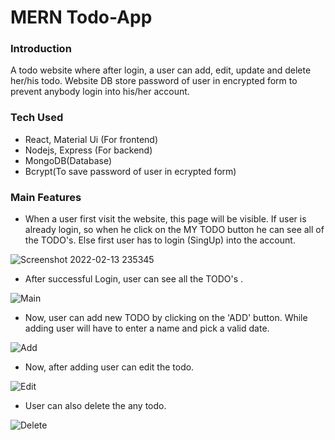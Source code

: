 # MERN Todo-App

### Introduction
A todo website where after login, a user can add, edit, update and delete her/his todo. Website DB store password of user in encrypted form to prevent anybody login into his/her account. 

### Tech Used
- React, Material Ui (For frontend)
- Nodejs, Express (For backend)
- MongoDB(Database)
- Bcrypt(To save password of user in ecrypted form)

### Main Features

- When a user first visit the website, this page will be visible. If user is already login, so when he click on the MY TODO button he can see all of the TODO's. 
Else first user has to login (SingUp) into the account. 

![Screenshot 2022-02-13 235345](https://user-images.githubusercontent.com/63155782/153769441-569434ba-2082-4233-98d3-5de722391c7a.jpeg)

- After successful Login, user can see all the TODO's . 

![Main](https://user-images.githubusercontent.com/63155782/153769473-6dfc4890-f1c1-4f7d-93ad-7d8b275d3a6a.jpg)

- Now, user can add new TODO by clicking on the 'ADD' button. While adding user will have to enter a name and pick a valid date.

![Add](https://user-images.githubusercontent.com/63155782/153769520-2e2b38e1-1f09-499a-bd60-e1c29fd8b483.jpg)

- Now, after adding user can edit the todo. 

![Edit](https://user-images.githubusercontent.com/63155782/153769568-0d32a20a-51d3-406b-b9cd-ffc21bbc2bb2.jpg)

- User can also delete the any todo.

![Delete](https://user-images.githubusercontent.com/63155782/153769605-7da752f7-fe39-4392-9587-7870b12f71bb.jpg)



